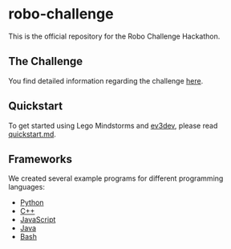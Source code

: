 # robo-challenge

This is the official repository for the Robo Challenge Hackathon.

## The Challenge

You find detailed information regarding the challenge [here](challenges/sumo.md).

## Quickstart

To get started using Lego Mindstorms and [ev3dev](http://www.ev3dev.org), please read
[quickstart.md](quickstart.md).

## Frameworks

We created several example programs for different programming languages:

* [Python](framework/python)
* [C++](framework/cplusplus)
* [JavaScript](framework/javascript)
* [Java](framework/java)
* [Bash](framework/bash)
